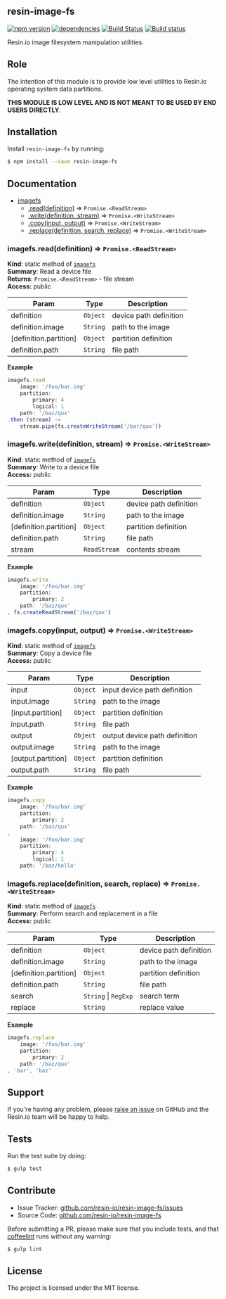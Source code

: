 resin-image-fs
--------------

[![npm version](https://badge.fury.io/js/resin-image-fs.svg)](http://badge.fury.io/js/resin-image-fs)
[![dependencies](https://david-dm.org/resin-io/resin-image-fs.png)](https://david-dm.org/resin-io/resin-image-fs.png)
[![Build Status](https://travis-ci.org/resin-io/resin-image-fs.svg?branch=master)](https://travis-ci.org/resin-io/resin-image-fs)
[![Build status](https://ci.appveyor.com/api/projects/status/86bot1jaepcg5xlv?svg=true)](https://ci.appveyor.com/project/jviotti/resin-image-fs)

Resin.io image filesystem manipulation utilities.

Role
----

The intention of this module is to provide low level utilities to Resin.io operating system data partitions.

**THIS MODULE IS LOW LEVEL AND IS NOT MEANT TO BE USED BY END USERS DIRECTLY**.

Installation
------------

Install `resin-image-fs` by running:

```sh
$ npm install --save resin-image-fs
```

Documentation
-------------


* [imagefs](#module_imagefs)
  * [.read(definition)](#module_imagefs.read) ⇒ <code>Promise.&lt;ReadStream&gt;</code>
  * [.write(definition, stream)](#module_imagefs.write) ⇒ <code>Promise.&lt;WriteStream&gt;</code>
  * [.copy(input, output)](#module_imagefs.copy) ⇒ <code>Promise.&lt;WriteStream&gt;</code>
  * [.replace(definition, search, replace)](#module_imagefs.replace) ⇒ <code>Promise.&lt;WriteStream&gt;</code>

<a name="module_imagefs.read"></a>
### imagefs.read(definition) ⇒ <code>Promise.&lt;ReadStream&gt;</code>
**Kind**: static method of <code>[imagefs](#module_imagefs)</code>  
**Summary**: Read a device file  
**Returns**: <code>Promise.&lt;ReadStream&gt;</code> - file stream  
**Access:** public  

| Param | Type | Description |
| --- | --- | --- |
| definition | <code>Object</code> | device path definition |
| definition.image | <code>String</code> | path to the image |
| [definition.partition] | <code>Object</code> | partition definition |
| definition.path | <code>String</code> | file path |

**Example**  
```js
imagefs.read
	image: '/foo/bar.img'
	partition:
		primary: 4
		logical: 1
	path: '/baz/qux'
.then (stream) ->
	stream.pipe(fs.createWriteStream('/bar/qux'))
```
<a name="module_imagefs.write"></a>
### imagefs.write(definition, stream) ⇒ <code>Promise.&lt;WriteStream&gt;</code>
**Kind**: static method of <code>[imagefs](#module_imagefs)</code>  
**Summary**: Write to a device file  
**Access:** public  

| Param | Type | Description |
| --- | --- | --- |
| definition | <code>Object</code> | device path definition |
| definition.image | <code>String</code> | path to the image |
| [definition.partition] | <code>Object</code> | partition definition |
| definition.path | <code>String</code> | file path |
| stream | <code>ReadStream</code> | contents stream |

**Example**  
```js
imagefs.write
	image: '/foo/bar.img'
	partition:
		primary: 2
	path: '/baz/qux'
, fs.createReadStream('/baz/qux')
```
<a name="module_imagefs.copy"></a>
### imagefs.copy(input, output) ⇒ <code>Promise.&lt;WriteStream&gt;</code>
**Kind**: static method of <code>[imagefs](#module_imagefs)</code>  
**Summary**: Copy a device file  
**Access:** public  

| Param | Type | Description |
| --- | --- | --- |
| input | <code>Object</code> | input device path definition |
| input.image | <code>String</code> | path to the image |
| [input.partition] | <code>Object</code> | partition definition |
| input.path | <code>String</code> | file path |
| output | <code>Object</code> | output device path definition |
| output.image | <code>String</code> | path to the image |
| [output.partition] | <code>Object</code> | partition definition |
| output.path | <code>String</code> | file path |

**Example**  
```js
imagefs.copy
	image: '/foo/bar.img'
	partition:
		primary: 2
	path: '/baz/qux'
,
	image: '/foo/bar.img'
	partition:
		primary: 4
		logical: 1
	path: '/baz/hello'
```
<a name="module_imagefs.replace"></a>
### imagefs.replace(definition, search, replace) ⇒ <code>Promise.&lt;WriteStream&gt;</code>
**Kind**: static method of <code>[imagefs](#module_imagefs)</code>  
**Summary**: Perform search and replacement in a file  
**Access:** public  

| Param | Type | Description |
| --- | --- | --- |
| definition | <code>Object</code> | device path definition |
| definition.image | <code>String</code> | path to the image |
| [definition.partition] | <code>Object</code> | partition definition |
| definition.path | <code>String</code> | file path |
| search | <code>String</code> &#124; <code>RegExp</code> | search term |
| replace | <code>String</code> | replace value |

**Example**  
```js
imagefs.replace
	image: '/foo/bar.img'
	partition:
		primary: 2
	path: '/baz/qux'
, 'bar', 'baz'
```

Support
-------

If you're having any problem, please [raise an issue](https://github.com/resin-io/resin-image-fs/issues/new) on GitHub and the Resin.io team will be happy to help.

Tests
-----

Run the test suite by doing:

```sh
$ gulp test
```

Contribute
----------

- Issue Tracker: [github.com/resin-io/resin-image-fs/issues](https://github.com/resin-io/resin-image-fs/issues)
- Source Code: [github.com/resin-io/resin-image-fs](https://github.com/resin-io/resin-image-fs)

Before submitting a PR, please make sure that you include tests, and that [coffeelint](http://www.coffeelint.org/) runs without any warning:

```sh
$ gulp lint
```

License
-------

The project is licensed under the MIT license.
